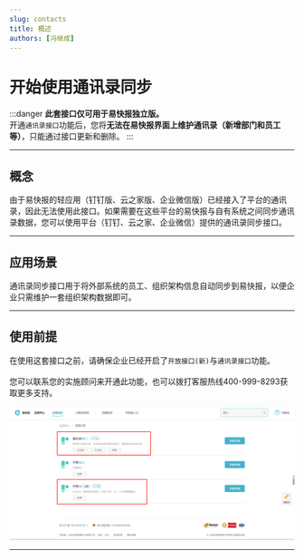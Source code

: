 ```yaml
---
slug: contacts
title: 概述
authors: [冯继成]
---
```


# 开始使用通讯录同步

:::danger
**此套接口仅可用于易快报独立版。**  
开通`通讯录接口`功能后，您将**无法在易快报界面上维护通讯录（新增部门和员工等）**，只能通过接口更新和删除。
:::

---
## 概念
由于易快报的轻应用（钉钉版、云之家版、企业微信版）已经接入了平台的通讯录，因此无法使用此接口。如果需要在这些平台的易快报与自有系统之间同步通讯录数据，您可以使用平台（钉钉、云之家、企业微信）提供的通讯录同步接口。

---
## 应用场景
通讯录同步接口用于将外部系统的员工、组织架构信息自动同步到易快报，以便企业只需维护一套组织架构数据即可。  

---
## 使用前提
在使用这套接口之前，请确保企业已经开启了`开放接口(新)`与`通讯录接口`功能。<br/>  
您可以联系您的实施顾问来开通此功能，也可以拨打客服热线400-999-8293获取更多支持。

![image](images/通讯录同步.png)

---